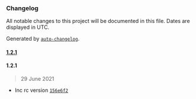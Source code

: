 ### Changelog

All notable changes to this project will be documented in this file. Dates are displayed in UTC.

Generated by [`auto-changelog`](https://github.com/CookPete/auto-changelog).

#### [1.2.1](https://github.com/datawizio/react-components/compare/1.2.1...1.2.1)

#### 1.2.1

> 29 June 2021

- Inc rc version [`156e6f2`](https://github.com/datawizio/react-components/commit/156e6f2cd6304a0a16ad8b40c16e17f357c033ec)
